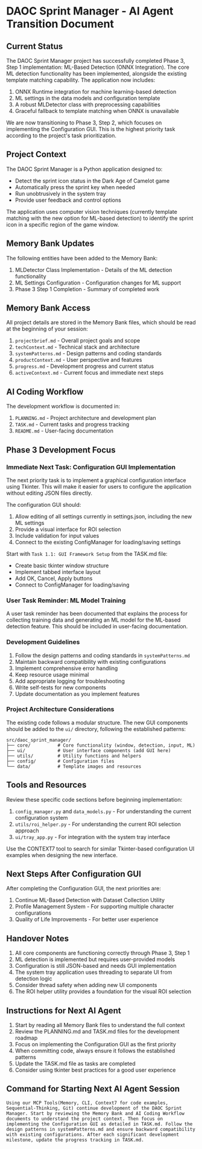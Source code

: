 # DAOC Sprint Manager - AI Agent Transition Document

## Current Status

The DAOC Sprint Manager project has successfully completed Phase 3, Step 1 implementation: ML-Based Detection (ONNX Integration). The core ML detection functionality has been implemented, alongside the existing template matching capability. The application now includes:

1. ONNX Runtime integration for machine learning-based detection
2. ML settings in the data models and configuration template
3. A robust MLDetector class with preprocessing capabilities
4. Graceful fallback to template matching when ONNX is unavailable

We are now transitioning to Phase 3, Step 2, which focuses on implementing the Configuration GUI. This is the highest priority task according to the project's task prioritization.

## Project Context

The DAOC Sprint Manager is a Python application designed to:
- Detect the sprint icon status in the Dark Age of Camelot game
- Automatically press the sprint key when needed
- Run unobtrusively in the system tray
- Provide user feedback and control options

The application uses computer vision techniques (currently template matching with the new option for ML-based detection) to identify the sprint icon in a specific region of the game window.

## Memory Bank Updates

The following entities have been added to the Memory Bank:
1. MLDetector Class Implementation - Details of the ML detection functionality
2. ML Settings Configuration - Configuration changes for ML support
3. Phase 3 Step 1 Completion - Summary of completed work

## Memory Bank Access

All project details are stored in the Memory Bank files, which should be read at the beginning of your session:

1. `projectbrief.md` - Overall project goals and scope
2. `techContext.md` - Technical stack and architecture
3. `systemPatterns.md` - Design patterns and coding standards
4. `productContext.md` - User perspective and features
5. `progress.md` - Development progress and current status
6. `activeContext.md` - Current focus and immediate next steps

## AI Coding Workflow

The development workflow is documented in:

1. `PLANNING.md` - Project architecture and development plan
2. `TASK.md` - Current tasks and progress tracking
3. `README.md` - User-facing documentation

## Phase 3 Development Focus

### Immediate Next Task: Configuration GUI Implementation

The next priority task is to implement a graphical configuration interface using Tkinter. This will make it easier for users to configure the application without editing JSON files directly.

The configuration GUI should:
1. Allow editing of all settings currently in settings.json, including the new ML settings
2. Provide a visual interface for ROI selection
3. Include validation for input values
4. Connect to the existing ConfigManager for loading/saving settings

Start with `Task 1.1: GUI Framework Setup` from the TASK.md file:
- Create basic tkinter window structure
- Implement tabbed interface layout
- Add OK, Cancel, Apply buttons
- Connect to ConfigManager for loading/saving

### User Task Reminder: ML Model Training

A user task reminder has been documented that explains the process for collecting training data and generating an ML model for the ML-based detection feature. This should be included in user-facing documentation.

### Development Guidelines

1. Follow the design patterns and coding standards in `systemPatterns.md`
2. Maintain backward compatibility with existing configurations
3. Implement comprehensive error handling
4. Keep resource usage minimal
5. Add appropriate logging for troubleshooting
6. Write self-tests for new components
7. Update documentation as you implement features

### Project Architecture Considerations

The existing code follows a modular structure. The new GUI components should be added to the `ui/` directory, following the established patterns:

```
src/daoc_sprint_manager/
├── core/          # Core functionality (window, detection, input, ML)
├── ui/            # User interface components (add GUI here)
├── utils/         # Utility functions and helpers
├── config/        # Configuration files
└── data/          # Template images and resources
```

## Tools and Resources

Review these specific code sections before beginning implementation:

1. `config_manager.py` and `data_models.py` - For understanding the current configuration system
2. `utils/roi_helper.py` - For understanding the current ROI selection approach
3. `ui/tray_app.py` - For integration with the system tray interface

Use the CONTEXT7 tool to search for similar Tkinter-based configuration UI examples when designing the new interface.

## Next Steps After Configuration GUI

After completing the Configuration GUI, the next priorities are:

1. Continue ML-Based Detection with Dataset Collection Utility
2. Profile Management System - For supporting multiple character configurations
3. Quality of Life Improvements - For better user experience

## Handover Notes

1. All core components are functioning correctly through Phase 3, Step 1
2. ML detection is implemented but requires user-provided models
3. Configuration is still JSON-based and needs GUI implementation
4. The system tray application uses threading to separate UI from detection logic
5. Consider thread safety when adding new UI components
6. The ROI helper utility provides a foundation for the visual ROI selection

## Instructions for Next AI Agent

1. Start by reading all Memory Bank files to understand the full context
2. Review the PLANNING.md and TASK.md files for the development roadmap
3. Focus on implementing the Configuration GUI as the first priority
4. When committing code, always ensure it follows the established patterns
5. Update the TASK.md file as tasks are completed
6. Consider using tkinter best practices for a good user experience

## Command for Starting Next AI Agent Session

```
Using our MCP Tools(Memory, CLI, Context7 for code examples, Sequential-Thinking, Git) continue development of the DAOC Sprint Manager. Start by reviewing the Memory Bank and AI Coding Workflow documents to understand the project context. Then focus on implementing the Configuration GUI as detailed in TASK.md. Follow the design patterns in systemPatterns.md and ensure backward compatibility with existing configurations. After each significant development milestone, update the progress tracking in TASK.md. 